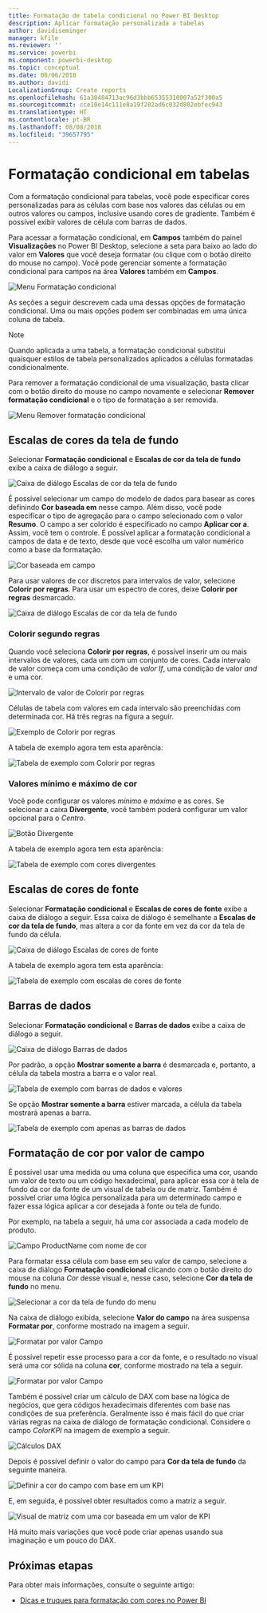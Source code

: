 ```yaml
---
title: Formatação de tabela condicional no Power BI Desktop
description: Aplicar formatação personalizada a tabelas
author: davidiseminger
manager: kfile
ms.reviewer: ''
ms.service: powerbi
ms.component: powerbi-desktop
ms.topic: conceptual
ms.date: 08/06/2018
ms.author: davidi
LocalizationGroup: Create reports
ms.openlocfilehash: 61a30484713ac96d3bbb65355310007a52f300a5
ms.sourcegitcommit: cce10e14c111e8a19f282ad6c032d802ebfec943
ms.translationtype: HT
ms.contentlocale: pt-BR
ms.lasthandoff: 08/08/2018
ms.locfileid: "39657795"
---
```

# <a name="conditional-formatting-in-tables"></a>Formatação condicional em tabelas 
Com a formatação condicional para tabelas, você pode especificar cores personalizadas para as células com base nos valores das células ou em outros valores ou campos, inclusive usando cores de gradiente. Também é possível exibir valores de célula com barras de dados. 

Para acessar a formatação condicional, em **Campos** também do painel **Visualizações** no Power BI Desktop, selecione a seta para baixo ao lado do valor em **Valores** que você deseja formatar (ou clique com o botão direito do mouse no campo). Você pode gerenciar somente a formatação condicional para campos na área **Valores** também em **Campos**.

![Menu Formatação condicional](media/desktop-conditional-table-formatting/table-formatting-0-popup-menu.png)

As seções a seguir descrevem cada uma dessas opções de formatação condicional. Uma ou mais opções podem ser combinadas em uma única coluna de tabela.

> [!NOTE]
> Quando aplicada a uma tabela, a formatação condicional substitui quaisquer estilos de tabela personalizados aplicados a células formatadas condicionalmente.

Para remover a formatação condicional de uma visualização, basta clicar com o botão direito do mouse no campo novamente e selecionar **Remover formatação condicional** e o tipo de formatação a ser removida.

![Menu Remover formatação condicional](media/desktop-conditional-table-formatting/table-formatting-1-remove.png)

## <a name="background-color-scales"></a>Escalas de cores da tela de fundo

Selecionar **Formatação condicional** e **Escalas de cor da tela de fundo** exibe a caixa de diálogo a seguir.

![Caixa de diálogo Escalas de cor da tela de fundo](media/desktop-conditional-table-formatting/table-formatting-1-default-dialog.png)

É possível selecionar um campo do modelo de dados para basear as cores definindo **Cor baseada em** nesse campo. Além disso, você pode especificar o tipo de agregação para o campo selecionado com o valor **Resumo**. O campo a ser colorido é especificado no campo **Aplicar cor a**. Assim, você tem o controle. É possível aplicar a formatação condicional a campos de data e de texto, desde que você escolha um valor numérico como a base da formatação.

![Cor baseada em campo](media/desktop-conditional-table-formatting/table-formatting-1-apply-color-to.png)

Para usar valores de cor discretos para intervalos de valor, selecione **Colorir por regras**. Para usar um espectro de cores, deixe **Colorir por regras** desmarcado. 

![Caixa de diálogo Escalas de cor da tela de fundo](media/desktop-conditional-table-formatting/table-formatting-1-color-by-rules-dialog.png)

### <a name="color-by-rules"></a>Colorir segundo regras

Quando você seleciona **Colorir por regras**, é possível inserir um ou mais intervalos de valores, cada um com um conjunto de cores.  Cada intervalo de valor começa com uma condição de *valor If*, uma condição de valor *and* e uma cor.

![Intervalo de valor de Colorir por regras](media/desktop-conditional-table-formatting/table-formatting-1-color-by-rules-if-value.png)

Células de tabela com valores em cada intervalo são preenchidas com determinada cor. Há três regras na figura a seguir.

![Exemplo de Colorir por regras](media/desktop-conditional-table-formatting/table-formatting-1-color-by-rules.png)

A tabela de exemplo agora tem esta aparência:

![Tabela de exemplo com Colorir por regras](media/desktop-conditional-table-formatting/table-formatting-1-color-by-rules-table.png)


### <a name="color-minimum-to-maximum"></a>Valores mínimo e máximo de cor

Você pode configurar os valores *mínimo* e *máximo* e as cores. Se selecionar a caixa **Divergente**, você também poderá configurar um valor opcional para o *Centro*.

![Botão Divergente](media/desktop-conditional-table-formatting/table-formatting-1-diverging.png)

A tabela de exemplo agora tem esta aparência:

![Tabela de exemplo com cores divergentes](media/desktop-conditional-table-formatting/table-formatting-1-diverging-table.png)

## <a name="font-color-scales"></a>Escalas de cores de fonte

Selecionar **Formatação condicional** e **Escalas de cores de fonte** exibe a caixa de diálogo a seguir. Essa caixa de diálogo é semelhante a **Escalas de cor da tela de fundo**, mas altera a cor da fonte em vez da cor da tela de fundo da célula.

![Caixa de diálogo Escalas de cores de fonte](media/desktop-conditional-table-formatting/table-formatting-2-diverging.png)

A tabela de exemplo agora tem esta aparência:

![Tabela de exemplo com escalas de cores de fonte](media/desktop-conditional-table-formatting/table-formatting-2-table.png)

## <a name="data-bars"></a>Barras de dados

Selecionar **Formatação condicional** e **Barras de dados** exibe a caixa de diálogo a seguir. 

![Caixa de diálogo Barras de dados](media/desktop-conditional-table-formatting/table-formatting-3-default.png)

Por padrão, a opção **Mostrar somente a barra** é desmarcada e, portanto, a célula da tabela mostra a barra e o valor real.

![Tabela de exemplo com barras de dados e valores](media/desktop-conditional-table-formatting/table-formatting-3-default-table.png)

Se opção **Mostrar somente a barra** estiver marcada, a célula da tabela mostrará apenas a barra.

![Tabela de exemplo com apenas as barras de dados](media/desktop-conditional-table-formatting/table-formatting-3-default-table-bars.png)

## <a name="color-formatting-by-field-value"></a>Formatação de cor por valor de campo

É possível usar uma medida ou uma coluna que especifica uma cor, usando um valor de texto ou um código hexadecimal, para aplicar essa cor à tela de fundo da cor da fonte de um visual de tabela ou de matriz. Também é possível criar uma lógica personalizada para um determinado campo e fazer essa lógica aplicar a cor desejada à fonte ou tela de fundo.

Por exemplo, na tabela a seguir, há uma cor associada a cada modelo de produto. 

![Campo ProductName com nome de cor](media/desktop-conditional-table-formatting/conditional-table-formatting_01.png)

Para formatar essa célula com base em seu valor de campo, selecione a caixa de diálogo **Formatação condicional** clicando com o botão direito do mouse na coluna *Cor* desse visual e, nesse caso, selecione **Cor da tela de fundo** no menu. 

![Selecionar a cor da tela de fundo do menu](media/desktop-conditional-table-formatting/conditional-table-formatting_02.png)

Na caixa de diálogo exibida, selecione **Valor do campo** na área suspensa **Formatar por**, conforme mostrado na imagem a seguir.

![Formatar por valor Campo](media/desktop-conditional-table-formatting/conditional-table-formatting_03.png)

É possível repetir esse processo para a cor da fonte, e o resultado no visual será uma cor sólida na coluna **cor**, conforme mostrado na tela a seguir.

![Formatar por valor Campo](media/desktop-conditional-table-formatting/conditional-table-formatting_04.png)

Também é possível criar um cálculo de DAX com base na lógica de negócios, que gera códigos hexadecimais diferentes com base nas condições de sua preferência. Geralmente isso é mais fácil do que criar várias regras na caixa de diálogo de formatação condicional. Considere o campo *ColorKPI* na imagem de exemplo a seguir.

![Cálculos DAX](media/desktop-conditional-table-formatting/conditional-table-formatting_05.png)

Depois é possível definir o valor do campo para **Cor da tela de fundo** da seguinte maneira.

![Definir a cor do campo com base em um KPI](media/desktop-conditional-table-formatting/conditional-table-formatting_06.png)

E, em seguida, é possível obter resultados como a matriz a seguir.

![Visual de matriz com uma cor baseada em um valor de KPI](media/desktop-conditional-table-formatting/conditional-table-formatting_07.png)

Há muito mais variações que você pode criar apenas usando sua imaginação e um pouco do DAX.

## <a name="next-steps"></a>Próximas etapas
Para obter mais informações, consulte o seguinte artigo:  

* [Dicas e truques para formatação com cores no Power BI](service-tips-and-tricks-for-color-formatting.md)  

